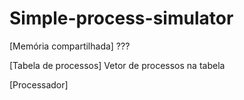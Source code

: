 # Simple-process-simulator

[Memória compartilhada]
???

[Tabela de processos]
Vetor de processos na tabela

[Processador]